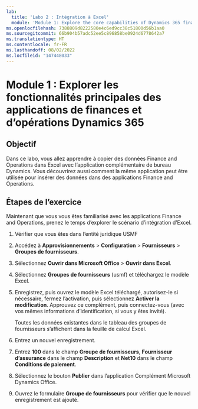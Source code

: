 ```yaml
---
lab:
  title: 'Labo 2 : Intégration à Excel'
  module: 'Module 1: Explore the core capabilities of Dynamics 365 finance and operations apps'
ms.openlocfilehash: 7388809d8222580e4c6ed9cc38c51800d56b1aa0
ms.sourcegitcommit: 66b904b57adc52ee5c896858be0924d6778642a7
ms.translationtype: HT
ms.contentlocale: fr-FR
ms.lasthandoff: 08/02/2022
ms.locfileid: "147448033"
---
```

# <a name="module-1-explore-the-core-capabilities-of-dynamics-365-finance-and-operations-apps"></a>Module 1 : Explorer les fonctionnalités principales des applications de finances et d’opérations Dynamics 365

## <a name="objective"></a>Objectif

Dans ce labo, vous allez apprendre à copier des données Finance and Operations dans Excel avec l’application complémentaire de bureau Dynamics. Vous découvrirez aussi comment la même application peut être utilisée pour insérer des données dans des applications Finance and Operations.

## <a name="lab-steps"></a>Étapes de l’exercice

Maintenant que vous vous êtes familiarisé avec les applications Finance and Operations, prenez le temps d’explorer le scénario d’intégration d’Excel.

1. Vérifier que vous êtes dans l’entité juridique USMF 

2. Accédez à **Approvisionnements** > **Configuration** > **Fournisseurs** > **Groupes de fournisseurs**.

3. Sélectionnez **Ouvrir dans Microsoft Office** > **Ouvrir dans Excel**.

4. Sélectionnez **Groupes de fournisseurs** (usmf) et téléchargez le modèle Excel.

5. Enregistrez, puis ouvrez le modèle Excel téléchargé, autorisez-le si nécessaire, fermez l’activation, puis sélectionnez **Activer la modification**. Approuvez ce complément, puis connectez-vous (avec vos mêmes informations d’identification, si vous y êtes invité).

    Toutes les données existantes dans le tableau des groupes de fournisseurs s’affichent dans la feuille de calcul Excel.

6.  Entrez un nouvel enregistrement.

7. Entrez **100** dans le champ **Groupe de fournisseurs**, **Fournisseur d’assurance** dans le champ **Description** et **Net10** dans le champ **Conditions de paiement**.

8. Sélectionnez le bouton **Publier** dans l’application Complément Microsoft Dynamics Office.

9. Ouvrez le formulaire **Groupe de fournisseurs** pour vérifier que le nouvel enregistrement est ajouté.


